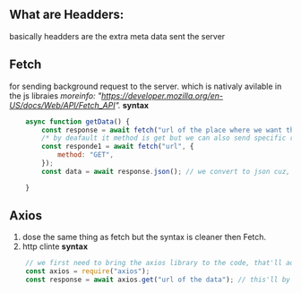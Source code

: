 ## What are Headders: 
basically headders are the extra meta data sent the server
## Fetch ##
for sending background request to the server. which is nativaly avilable in the js libraies
*moreinfo: "https://developer.mozilla.org/en-US/docs/Web/API/Fetch_API".*
**syntax**
```javascript
	async function getData() {
		const response = await fetch("url of the place where we want the data from"); // this'll return a promise
		/* by deafault it method is get but we can also send specific requests */
		const responde1 = await fetch("url", {
			method: "GET",
		});
		const data = await response.json(); // we convert to json cuz, server sands the raw response.

	}
```

## Axios ##
1. dose the same thing as fetch but the syntax is cleaner then Fetch.
2. http clinte
**syntax**
```javascript
	// we first need to bring the axios library to the code, that'll add extra bulk
	const axios = require("axios");
	const response = await axios.get("url of the data"); // this'll by default convert the data to json
```